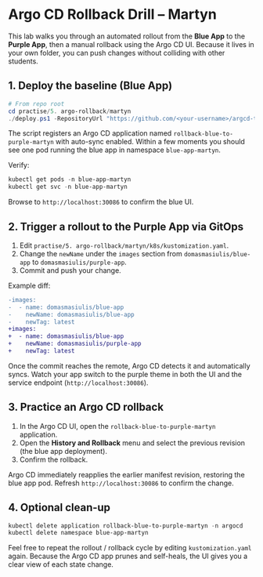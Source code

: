 # Argo CD Rollback Drill – Martyn

This lab walks you through an automated rollout from the **Blue App** to the **Purple App**, then a manual rollback using the Argo CD UI. Because it lives in your own folder, you can push changes without colliding with other students.

## 1. Deploy the baseline (Blue App)

```powershell
# From repo root
cd practise/5. argo-rollback/martyn
./deploy.ps1 -RepositoryUrl "https://github.com/<your-username>/argcd-test" -Revision main
```

The script registers an Argo CD application named `rollback-blue-to-purple-martyn` with auto-sync enabled. Within a few moments you should see one pod running the blue app in namespace `blue-app-martyn`.

Verify:

```powershell
kubectl get pods -n blue-app-martyn
kubectl get svc -n blue-app-martyn
```

Browse to `http://localhost:30086` to confirm the blue UI.

## 2. Trigger a rollout to the Purple App via GitOps

1. Edit `practise/5. argo-rollback/martyn/k8s/kustomization.yaml`.
2. Change the `newName` under the `images` section from `domasmasiulis/blue-app` to `domasmasiulis/purple-app`.
3. Commit and push your change.

Example diff:

```diff
-images:
-  - name: domasmasiulis/blue-app
-    newName: domasmasiulis/blue-app
-    newTag: latest
+images:
+  - name: domasmasiulis/blue-app
+    newName: domasmasiulis/purple-app
+    newTag: latest
```

Once the commit reaches the remote, Argo CD detects it and automatically syncs. Watch your app switch to the purple theme in both the UI and the service endpoint (`http://localhost:30086`).

## 3. Practice an Argo CD rollback

1. In the Argo CD UI, open the `rollback-blue-to-purple-martyn` application.
2. Open the **History and Rollback** menu and select the previous revision (the blue app deployment).
3. Confirm the rollback.

Argo CD immediately reapplies the earlier manifest revision, restoring the blue app pod. Refresh `http://localhost:30086` to confirm the change.

## 4. Optional clean-up

```powershell
kubectl delete application rollback-blue-to-purple-martyn -n argocd
kubectl delete namespace blue-app-martyn
```

Feel free to repeat the rollout / rollback cycle by editing `kustomization.yaml` again. Because the Argo CD app prunes and self-heals, the UI gives you a clear view of each state change.
